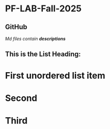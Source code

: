 # PF-LAB-Fall-2025
## GitHub
*Md files contain **descriptions***
## This is the List Heading:
# First unordered list item
# Second
# Third

